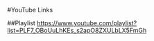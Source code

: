 #YouTube Links

##Playlist
https://www.youtube.com/playlist?list=PLF7_OBoUuLhKEs_s2apO8ZXULbLX5FmGh

